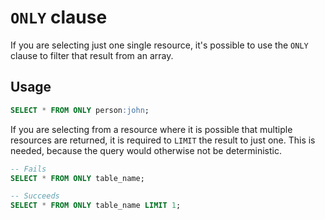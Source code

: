 # `ONLY` clause

If you are selecting just one single resource, it's possible to use the `ONLY`
clause to filter that result from an array.

## Usage

```sql
SELECT * FROM ONLY person:john;
```

If you are selecting from a resource where it is possible that multiple
resources are returned, it is required to `LIMIT` the result to just one. This is
needed, because the query would otherwise not be deterministic.

```sql
-- Fails
SELECT * FROM ONLY table_name;

-- Succeeds
SELECT * FROM ONLY table_name LIMIT 1;
```


